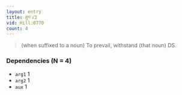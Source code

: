 ```yaml
---
layout: entry
title: ཐུབ་√3
vid: Hill:0770
count: 4
---
```

> (when suffixed to a noun) To prevail, withstand (that noun) DS\.


### Dependencies (N = 4)
* `arg1` 1
* `arg2` 1
* `aux` 1
